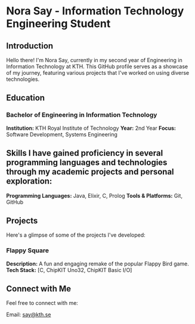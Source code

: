# Nora Say - Information Technology Engineering Student
## Introduction
Hello there! I'm Nora Say, currently in my second year of Engineering in Information Technology at KTH. This GitHub profile serves as a showcase of my journey, featuring various projects that I've worked on using diverse technologies.

## Education
### Bachelor of Engineering in Information Technology
**Institution:** KTH Royal Institute of Technology
**Year:** 2nd Year
**Focus:** Software Development, Systems Engineering

## Skills I have gained proficiency in several programming languages and technologies through my academic projects and personal exploration:
**Programming Languages:** Java, Elixir, C, Prolog
**Tools & Platforms:** Git, GitHub

## Projects
Here's a glimpse of some of the projects I've developed:

### Flappy Square 
**Description:** A fun and engaging remake of the popular Flappy Bird game.
**Tech Stack:** [C, ChipKIT Uno32, ChipKIT Basic I/O]

## Connect with Me
Feel free to connect with me:

Email: say@kth.se
